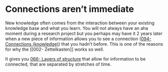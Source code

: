 # Connections aren’t immediate

New knowledge often comes from the interaction between your existing knowledge base and what you learn. You will not always have an aha moment during a research project but you perhaps may have it 2 years later when a new piece of information allows you to see a connection ([094- Connections (knowledge)](094-%20Connections%20(knowledge).md)) that you hadn’t before. This is one of the reasons for why the [[002- Zettelkasten]] works so well.

It gives you [066- Layers of structure](066-%20Layers%20of%20structure.md) that allow for information to be connected, that are separated by stretches of time.